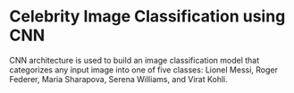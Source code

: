 # Celebrity Image Classification using CNN
CNN architecture is used to build an image classification model that categorizes any input image into one of five classes: Lionel Messi, Roger Federer, Maria Sharapova, Serena Williams, and Virat Kohli.
